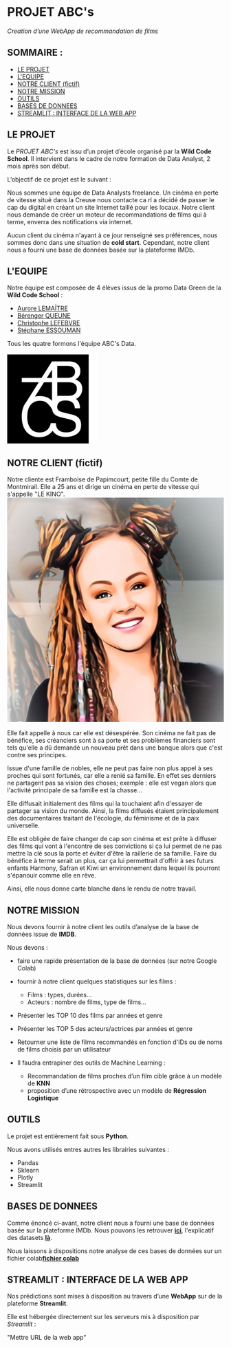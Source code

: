 # PROJET ABC's 
_Creation d’une WebApp de recommandation de films_

## SOMMAIRE :

* [LE PROJET](#projet)
* [L'EQUIPE](#equipe)
* [NOTRE CLIENT (fictif)](#client)
* [NOTRE MISSION](#mission)
* [OUTILS](#outils)
* [BASES DE DONNEES](#bases-de-données)
* [STREAMLIT : INTERFACE DE LA WEB APP](#interface)


## LE PROJET

Le _PROJET ABC's_ est issu d’un projet d’école organisé par la __Wild Code School__. Il intervient dans le cadre de notre formation de Data Analyst, 2 mois après son début.

L’objectif de ce projet est le suivant :

Nous sommes une équipe de Data Analysts freelance.
Un cinéma en perte de vitesse situé dans la Creuse nous contacte ca rl a décidé de passer le cap du digital en créant un site Internet taillé pour les locaux.
Notre client nous demande de créer un moteur de recommandations de films qui à terme, enverra des notifications via internet.

Aucun client du cinéma n'ayant à ce jour renseigné ses préférences, nous sommes donc dans une situation de __cold start__. Cependant, notre client nous a fourni une base de données basée sur la plateforme IMDb.


## L'EQUIPE

Notre équipe est composée de 4 élèves issus de la promo Data Green de la __Wild Code School__ :
- [Aurore LEMAÎTRE](https://github.com/alema86)
- [Bérenger QUEUNE](https://github.com/BerengerQueune)
- [Christophe LEFEBVRE](https://github.com/clefebvre2021)
- [Stéphane ESSOUMAN](https://github.com/Liostephe)

Tous les quatre formons l'équipe ABC's Data.

![logo_team](./Images/210x210-9_cropped_1377120495_p182hcd8rofaq1t491u06kih16o13.png)


## NOTRE CLIENT (fictif)

Notre cliente est Framboise de Papimcourt, petite fille du Comte de Montmirail. Elle a 25 ans et dirige un cinéma en perte de vitesse qui s'appelle "LE KINO".
![cliente](./Images/Framboise.png)

Elle fait appelle à nous car elle est désespérée. Son cinéma ne fait pas de bénéfice, ses créanciers sont à sa porte et ses problèmes financiers sont tels qu'elle a dû demandé un nouveau prêt dans une banque alors que c'est contre ses principes.

Issue d'une famille de nobles, elle ne peut pas faire non plus appel à ses proches qui sont fortunés, car elle a renié sa famille. En effet ses derniers ne partagent pas sa vision des choses; exemple : elle est vegan alors que l'activité principale de sa famille est la chasse...

Elle diffusait initialement des films qui la touchaient afin d'essayer de partager sa vision du monde. Ainsi, la films diffusés étaient principalement des documentaires traitant de l'écologie, du féminisme et de la paix universelle.

Elle est obligée de faire changer de cap son cinéma et est prête à diffuser des films qui vont à l'encontre de ses convictions si ça lui permet de ne pas mettre la clé sous la porte et éviter d'être la raillerie de sa famille.
Faire du bénéfice à terme serait un plus, car ça lui permettrait d'offrir à ses futurs enfants Harmony, Safran et Kiwi un environnement dans lequel ils pourront s'épanouir comme elle en rêve.

Ainsi, elle nous donne carte blanche dans le rendu de notre travail.


## NOTRE MISSION

Nous devons fournir à notre client les outils d’analyse de la base de données issue de __IMDB__.

Nous devons :
- faire une rapide présentation de la base de données (sur notre Google Colab)
- fournir à notre client quelques statistiques sur les films :
  * Films : types, durées...
  * Acteurs : nombre de films, type de films...
- Présenter les TOP 10 des films par années et genre
- Présenter les TOP 5 des acteurs/actrices par années et genre
- Retourner une liste de films recommandés en fonction d'IDs ou de noms de films choisis par un utilisateur

- Il faudra entrapiner des outils de Machine Learning : 
	* Recommandation de films proches d’un film cible grâce à un modèle de __KNN__
	* proposition d’une rétrospective avec un modèle de __Régression Logistique__


## OUTILS

Le projet est entièrement fait sous **Python**.

Nous avons utilisés entres autres les librairies suivantes :
 - Pandas
 - Sklearn
 - Plotly
 - Streamlit


## BASES DE DONNEES

Comme énoncé ci-avant, notre client nous a fourni une base de données basée sur la plateforme IMDb. 
Nous pouvons les retrouver [**ici**](https://datasets.imdbws.com/), l'explicatif des datasets [**là**](https://www.imdb.com/interfaces/).

Nous laissons à dispositions notre analyse de ces bases de données sur un fichier colab[**fichier colab**](https://COLLAB)


## STREAMLIT : INTERFACE DE LA WEB APP

Nos prédictions sont mises à disposition au travers d’une __WebApp__ sur de la plateforme __Streamlit__.

Elle est hébergée directement sur les serveurs mis à disposition par *Streamlit* :

"Mettre URL de la web app"
